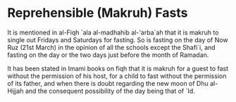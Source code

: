 Reprehensible (Makruh) Fasts
============================

It is mentioned in al-Fiqh \`ala al-madhahib al-'arba\`ah that it is
makruh to single out Fridays and Saturdays for fasting. So is fasting on
the day of Now Ruz (21st March) in the opinion of all the schools except
the Shafi\`i, and fasting on the day or the two days just before the
month of Ramadan.

It has been stated in Imami books on fiqh that it is makruh for a guest
to fast without the permission of his host, for a child to fast without
the permission of its father, and when there is doubt regarding the new
moon of Dhu al-Hijjah and the consequent possibility of the day being
that of \`Id.


